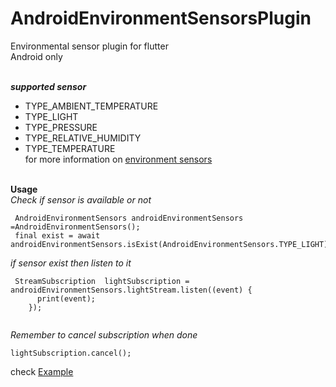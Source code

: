 # AndroidEnvironmentSensorsPlugin
Environmental sensor plugin for flutter<br />
Android only

<br/>***supported sensor***<br/>
- TYPE_AMBIENT_TEMPERATURE
- TYPE_LIGHT	
- TYPE_PRESSURE	
- TYPE_RELATIVE_HUMIDITY
- TYPE_TEMPERATURE
<br/>for more information on [environment sensors](https://developer.android.com/guide/topics/sensors/sensors_environment)<br/>




<br/>**Usage**<br />
*Check if sensor is available or not*<br />

```
 AndroidEnvironmentSensors androidEnvironmentSensors =AndroidEnvironmentSensors();
 final exist = await androidEnvironmentSensors.isExist(AndroidEnvironmentSensors.TYPE_LIGHT);
```
*if sensor exist then listen to it*<br />

```
 StreamSubscription  lightSubscription = androidEnvironmentSensors.lightStream.listen((event) {
      print(event);
    });
 
```

*Remember to cancel subscription when done*
```
lightSubscription.cancel();
```

check [Example](https://github.com/Amit506/AndroidEnvironmentSensorsPlugin/blob/master/example/lib/main.dart)
